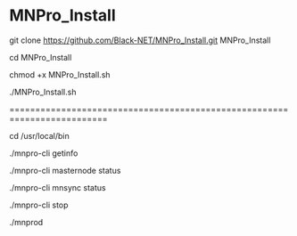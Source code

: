 # MNPro_Install


git clone  https://github.com/Black-NET/MNPro_Install.git MNPro_Install

cd MNPro_Install

chmod +x MNPro_Install.sh

./MNPro_Install.sh

=========================================================================

cd /usr/local/bin

./mnpro-cli getinfo

./mnpro-cli masternode status

./mnpro-cli mnsync status

./mnpro-cli stop

./mnprod
